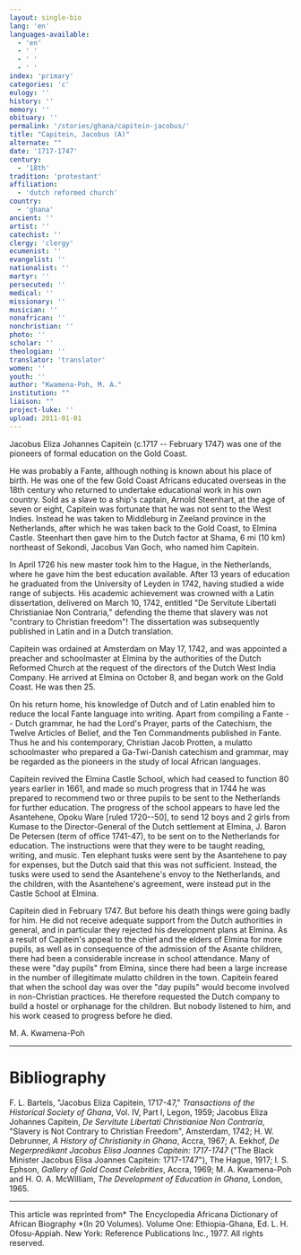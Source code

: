 ```yaml
---
layout: single-bio
lang: 'en'
languages-available:
  - 'en'
  - ' '
  - ' '
  - ' '
index: 'primary'
categories: 'c'
eulogy: ''
history: ''
memory: ''
obituary: ''
permalink: '/stories/ghana/capitein-jacobus/'
title: "Capitein, Jacobus (A)"
alternate: ""
date: '1717-1747'
century:
  - '18th'
tradition: 'protestant'
affiliation:
  - 'dutch reformed church'
country:
  - 'ghana'
ancient: ''
artist: ''
catechist: ''
clergy: 'clergy'
ecumenist: ''
evangelist: ''
nationalist: ''
martyr: ''
persecuted: ''
medical: ''
missionary: ''
musician: ''
nonafrican: ''
nonchristian: ''
photo: ''
scholar: ''
theologian: ''
translator: 'translator'
women: ''
youth: ''
author: "Kwamena-Poh, M. A."
institution: ""
liaison: ""
project-luke: ''
upload: 2011-01-01
---
```




Jacobus Eliza Johannes Capitein (c.1717 -- February 1747) was one of the pioneers of formal education on the Gold Coast.

He was probably a Fante, although nothing is known about his place of birth. He was one of the few Gold Coast Africans educated overseas in the 18th century who returned to undertake educational work in his own country. Sold as a slave to a ship's captain, Arnold Steenhart, at the age of seven or eight, Capitein was fortunate that he was not sent to the West Indies. Instead he was taken to Middleburg in Zeeland province in the Netherlands, after which he was taken back to the Gold Coast, to Elmina Castle. Steenhart then gave him to the Dutch factor at Shama, 6 mi (10 km) northeast of Sekondi, Jacobus Van Goch, who named him Capitein.

In April 1726 his new master took him to the Hague, in the Netherlands, where he gave him the best education available. After 13 years of education he graduated from the University of Leyden in 1742, having studied a wide range of subjects. His academic achievement was crowned with a Latin dissertation, delivered on March 10, 1742, entitled "De Servitute Libertati Christianiae Non Contraria," defending the theme that slavery was not "contrary to Christian freedom"! The dissertation was subsequently published in Latin and in a Dutch translation.

Capitein was ordained at Amsterdam on May 17, 1742, and was appointed a preacher and schoolmaster at Elmina by the authorities of the Dutch Reformed Church at the request of the directors of the Dutch West India Company. He arrived at Elmina on October 8, and began work on the Gold Coast. He was then 25.

On his return home, his knowledge of Dutch and of Latin enabled him to reduce the local Fante language into writing. Apart from compiling a Fante -- Dutch grammar, he had the Lord's Prayer, parts of the Catechism, the Twelve Articles of Belief, and the Ten Commandments published in Fante. Thus he and his contemporary, Christian Jacob Protten, a mulatto schoolmaster who prepared a Ga-Twi-Danish catechism and grammar, may be regarded as the pioneers in the study of local African languages.

Capitein revived the Elmina Castle School, which had ceased to function 80 years earlier in 1661, and made so much progress that in 1744 he was prepared to recommend two or three pupils to be sent to the Netherlands for further education. The progress of the school appears to have led the Asantehene, Opoku Ware [ruled 1720--50], to send 12 boys and 2 girls from Kumase to the Director-General of the Dutch settlement at Elmina, J. Baron De Petersen (term of office 1741-47), to be sent on to the Netherlands for education. The instructions were that they were to be taught reading, writing, and music. Ten elephant tusks were sent by the Asantehene to pay for expenses, but the Dutch said that this was not sufficient. Instead, the tusks were used to send the Asantehene's envoy to the Netherlands, and the children, with the Asantehene's agreement, were instead put in the Castle School at Elmina.

Capitein died in February 1747. But before his death things were going badly for him. He did not receive adequate support from the Dutch authorities in general, and in particular they rejected his development plans at Elmina. As a result of Capitein's appeal to the chief and the elders of Elmina for more pupils, as well as in consequence of the admission of the Asante children, there had been a considerable increase in school attendance. Many of these were "day pupils" from Elmina, since there had been a large increase in the number of illegitimate mulatto children in the town. Capitein feared that when the school day was over the "day pupils" would become involved in non-Christian practices. He therefore requested the Dutch company to build a hostel or orphanage for the children. But nobody listened to him, and his work ceased to progress before he died.

M. A. Kwamena-Poh

---

# Bibliography

F. L. Bartels, "Jacobus Eliza Capitein, 1717-47," *Transactions of the Historical Society of Ghana*, Vol. IV, Part I, Legon, 1959; Jacobus Eliza Johannes Capitein, *De Servitute Libertati Christianiae Non Contraria*, "Slavery is Not Contrary to Christian Freedom", Amsterdam, 1742; H. W. Debrunner, *A History of Christianity in Ghana*, Accra, 1967; A. Eekhof, *De Negerpredikant Jacobus Elisa Joannes Capitein: 1717-1747* ("The Black Minister Jacobus Elisa Joannes Capitein: 1717-1747"), The Hague, 1917; I. S. Ephson, *Gallery of Gold Coast Celebrities*, Accra, 1969; M. A. Kwamena-Poh and H. O. A. McWilliam, *The Development of Education in Ghana*, London, 1965.

---

This article was reprinted from* The Encyclopedia Africana Dictionary of African Biography *(In 20 Volumes). Volume One: Ethiopia-Ghana, Ed. L. H. Ofosu-Appiah. New York: Reference Publications Inc., 1977. All rights reserved.
